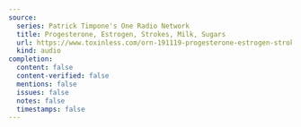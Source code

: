 ```yaml
---
source:
  series: Patrick Timpone's One Radio Network
  title: Progesterone, Estrogen, Strokes, Milk, Sugars
  url: https://www.toxinless.com/orn-191119-progesterone-estrogen-strokes-milk-sugars.mp3
  kind: audio
completion:
  content: false
  content-verified: false
  mentions: false
  issues: false
  notes: false
  timestamps: false
---
```

